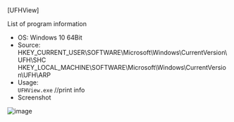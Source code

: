 [UFHView]  

List of program information  

- OS: Windows 10 64Bit
- Source: HKEY_CURRENT_USER\SOFTWARE\Microsoft\Windows\CurrentVersion\UFH\SHC  
HKEY_LOCAL_MACHINE\SOFTWARE\Microsoft\Windows\CurrentVersion\UFH\ARP  
- Usage:  
`UFHView.exe` //print info  
- Screenshot  

![image](https://user-images.githubusercontent.com/69110090/95334808-895e6880-08e9-11eb-81e7-ec13554e30a4.png)
